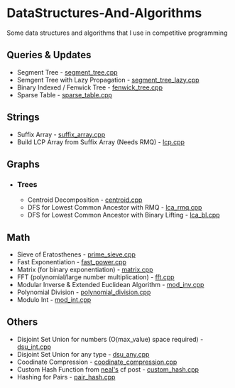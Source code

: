 # DataStructures-And-Algorithms
Some data structures and algorithms that I use in competitive programming

## Queries & Updates
 - Segment Tree - [segment_tree.cpp](https://github.com/David1425/CP-Data-Structures/blob/main/Range%20Queries/segment_tree.cpp)
 - Semgent Tree with Lazy Propagation - [segment_tree_lazy.cpp](https://github.com/David1425/CP-DataStructures-And-Algorithms/blob/main/Range%20Queries/segment_tree_lazy.cpp)
 - Binary Indexed / Fenwick Tree - [fenwick_tree.cpp](https://github.com/David1425/CP-DataStructures-And-Algorithms/blob/main/Range%20Queries/fenwick_tree.cpp)
 - Sparse Table - [sparse_table.cpp](https://github.com/David1425/CP-DataStructures-And-Algorithms/blob/main/Range%20Queries/sparse_table.cpp)

## Strings
 - Suffix Array - [suffix_array.cpp](https://github.com/David1425/CP-Data-Structures/blob/main/Strings/suffix_array.cpp)
 - Build LCP Array from Suffix Array (Needs RMQ) - [lcp.cpp](https://github.com/David1425/CP-Data-Structures/blob/main/Strings/lcp.cpp)

## Graphs
 - ### Trees
    - Centroid Decomposition - [centroid.cpp](https://github.com/David1425/CP-DataStructures-And-Algorithms/blob/main/Graphs/Trees/centroid.cpp)
    - DFS for Lowest Common Ancestor with RMQ - [lca_rmq.cpp](https://github.com/David1425/CP-DataStructures-And-Algorithms/blob/main/Graphs/Trees/lca_rmq.cpp)
    - DFS for Lowest Common Ancestor with Binary Lifting - [lca_bl.cpp](https://github.com/David1425/CP-DataStructures-And-Algorithms/blob/main/Graphs/Trees/lca_bl.cpp)

## Math
 - Sieve of Eratosthenes - [prime_sieve.cpp](https://github.com/David1425/CP-DataStructures-And-Algorithms/blob/main/Math/prime_sieve.cpp)
 - Fast Exponentiation - [fast_power.cpp](https://github.com/David1425/CP-DataStructures-And-Algorithms/blob/main/Math/fast_power.cpp)
 - Matrix (for binary exponentiation) - [matrix.cpp](https://github.com/David1425/CP-DataStructures-And-Algorithms/blob/main/Math/matrix.cpp)
 - FFT (polynomial/large number multiplication) - [fft.cpp](https://github.com/David1425/CP-DataStructures-And-Algorithms/blob/main/Math/fft.cpp)
 - Modular Inverse & Extended Euclidean Algorithm - [mod_inv.cpp](https://github.com/David1425/CP-DataStructures-And-Algorithms/blob/main/Math/mod_inv.cpp)
 - Polynomial Division - [polynomial_division.cpp](https://github.com/David1425/CP-DataStructures-And-Algorithms/blob/main/Math/polynomial_division.cpp)
 - Modulo Int - [mod_int.cpp](https://github.com/David1425/CP-DataStructures-And-Algorithms/blob/main/Math/mod_int.cpp)

## Others
 - Disjoint Set Union for numbers (O(max_value) space required) - [dsu_int.cpp](https://github.com/David1425/CP-Data-Structures/blob/main/Others/dsu_int.cpp)
 - Disjoint Set Union for any type - [dsu_any.cpp](https://github.com/David1425/CP-Data-Structures/blob/main/Others/dsu_any.cpp)
 - Coodinate Compression - [coodinate_compression.cpp](https://github.com/David1425/CP-DataStructures-And-Algorithms/blob/main/Others/coodinate_compression.cpp)
 - Custom Hash Function from [neal's](https://codeforces.com/blog/entry/62393) cf post - [custom_hash.cpp](https://github.com/David1425/CP-DataStructures-And-Algorithms/blob/main/Others/custom_hash.cpp)
 - Hashing for Pairs - [pair_hash.cpp](https://github.com/David1425/CP-DataStructures-And-Algorithms/blob/main/Others/pair_hash.cpp)
